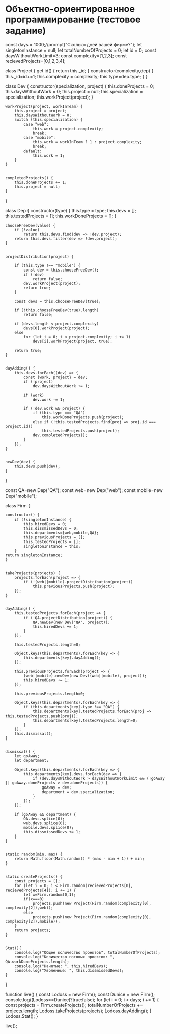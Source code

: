 # Объектно-ориентированное программирование (тестовое задание)
const days = 1000;//prompt("Сколько дней вашей фирме?");
let singletonInstance = null;
let totalNumberOfProjects = 0;
let id = 0;
const daysWithoutWorkLimit=3;
const complexity=[1,2,3];
const recievedProjects=[0,1,2,3,4];

class Project {
    get id() {
        return this._id;
    }
    constructor(complexity,dep) {
        this._id=id+=1;
        this.complexity = complexity;
        this.type=dep.type;
    }
}

class Dev {
    constructor(specialization, project) {
        this.doneProjects = 0;
        this.daysWithoutWork = 0;
        this.project = null;
        this.specialization = specialization;
        this.workProject(project);
    }


    workProject(project, workInTeam) {
        this.project = project;
        this.daysWithoutWork = 0;
        switch (this.specialization) {
            case "web":
                this.work = project.complexity;
                break;
            case "mobile":
                this.work = workInTeam ? 1 : project.complexity;
                break;
            default:
                this.work = 1;
        }
    }


    completedProjects() {
        this.doneProjects += 1;
        this.project = null;
    }
}

class Dep {
    constructor(type) {
        this.type = type;
        this.devs = [];
        this.testedProjects = [];
        this.workDoneProjects = [];
    }


    chooseFreeDev(value) {
        if (!value)
            return this.devs.find(dev => !dev.project);
        return this.devs.filter(dev => !dev.project);
    }


    projectDistribution(project) {

        if (this.type !== "mobile") {
            const dev = this.chooseFreeDev();
            if (!dev)
                return false;
            dev.workProject(project);
            return true;
        }

        const devs = this.chooseFreeDev(true);

        if (!this.chooseFreeDev(true).length)
            return false;

        if (devs.length < project.complexity)
            devs[0].workProject(project);
        else
            for (let i = 0; i < project.complexity; i += 1)
                devs[i].workProject(project, true);

        return true;
    }


    dayAdding() {
        this.devs.forEach((dev) => {
            const {work, project} = dev;
            if (!project)
                dev.daysWithoutWork += 1;

            if (work)
                dev.work -= 1;

            if (!dev.work && project) {
                if (this.type === "QA")
                    this.workDoneProjects.push(project);
                else if (!this.testedProjects.find(proj => proj.id === project.id))
                    this.testedProjects.push(project);
                dev.completedProjects();
            }
        });
    }


    newDev(dev) {
        this.devs.push(dev);
    }
}


const QA=new Dep("QA");
const web=new Dep("web");
const mobile=new Dep("mobile");


class Firm {


    constructor() {
		if (!singletonInstance) {
        	this.hiredDevs = 0;
        	this.dissmissedDevs = 0;
        	this.departments={web,mobile,QA};
        	this.previousProjects = [];
        	this.testedProjects = [];
			singletonInstance = this;
        }
	return singletonInstance;
    }


    takeProjects(projects) {
        projects.forEach(project => {
            if (!(web||mobile).projectDistribution(project))
                this.previousProjects.push(project);
        });
    }


    dayAdding() {
        this.testedProjects.forEach(project => {
            if (!QA.projectDistribution(project)) {
                QA.newDev(new Dev("QA", project));
                this.hiredDevs += 1;
            }
        });

        this.testedProjects.length=0;

        Object.keys(this.departments).forEach(key => {
            this.departments[key].dayAdding();
        });

        this.previousProjects.forEach(project => {
            (web||mobile).newDev(new Dev((web||mobile), project));
            this.hiredDevs += 1;
        });

        this.previousProjects.length=0;

        Object.keys(this.departments).forEach(key => {
            if (this.departments[key].type !== "QA") {
                this.departments[key].testedProjects.forEach(proj => this.testedProjects.push(proj));
                this.departments[key].testedProjects.length=0;
            }
        });
        this.dismissal();
    }


    dismissal() {
        let goAway;
        let department;

        Object.keys(this.departments).forEach(key => {
            this.departments[key].devs.forEach(dev => {
                if (dev.daysWithoutWork > daysWithoutWorkLimit && (!goAway || goAway.doneProjects > dev.doneProjects)) {
                    goAway = dev;
                    department = dev.specialization;
                }
            });
        });

        if (goAway && department) {
            QA.devs.splice(0);
            web.devs.splice(0);
            mobile.devs.splice(0);
            this.dissmissedDevs += 1;
        }
    }


    static random(min, max) {
        return Math.floor(Math.random() * (max - min + 1)) + min;
    }


    static createProjects() {
        const projects = [];
        for (let i = 0; i < Firm.random(recievedProjects[0], recievedProjects[4]); i += 1) {
            let x=Firm.random(0,1);
            if(x===0)
                projects.push(new Project(Firm.random(complexity[0], complexity[2]),web));
            else
                projects.push(new Project(Firm.random(complexity[0], complexity[2]),mobile));
        }
        return projects;
    }


    Stat(){
        console.log("Общее количество проектов", totalNumberOfProjects);
        console.log("Количество готовых проектов: ", QA.workDoneProjects.length);
        console.log("Нанятые: ", this.hiredDevs);
        console.log("Уволенные: ", this.dissmissedDevs);
    }
}


function live() {
    const Lodoss = new Firm();
	const Dunice = new Firm();
	console.log((Lodoss==Dunice)?true:false);
    for (let i = 0; i < days; i += 1) {
        const projects = Firm.createProjects();
        totalNumberOfProjects += projects.length;
        Lodoss.takeProjects(projects);
        Lodoss.dayAdding();
    }
    Lodoss.Stat();
}


live();
